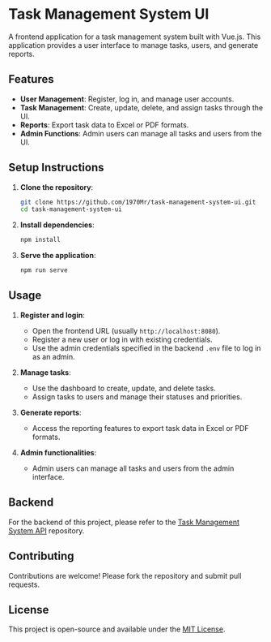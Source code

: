 # Task Management System UI

A frontend application for a task management system built with Vue.js. This application provides a user interface to manage tasks, users, and generate reports.

## Features

- **User Management**: Register, log in, and manage user accounts.
- **Task Management**: Create, update, delete, and assign tasks through the UI.
- **Reports**: Export task data to Excel or PDF formats.
- **Admin Functions**: Admin users can manage all tasks and users from the UI.

## Setup Instructions

1. **Clone the repository**:
    ```bash
    git clone https://github.com/1970Mr/task-management-system-ui.git
    cd task-management-system-ui
    ```

2. **Install dependencies**:
    ```bash
    npm install
    ```

3. **Serve the application**:
    ```bash
    npm run serve
    ```

## Usage

1. **Register and login**:
    - Open the frontend URL (usually `http://localhost:8080`).
    - Register a new user or log in with existing credentials.
    - Use the admin credentials specified in the backend `.env` file to log in as an admin.

2. **Manage tasks**:
    - Use the dashboard to create, update, and delete tasks.
    - Assign tasks to users and manage their statuses and priorities.

3. **Generate reports**:
    - Access the reporting features to export task data in Excel or PDF formats.

4. **Admin functionalities**:
    - Admin users can manage all tasks and users from the admin interface.

## Backend

For the backend of this project, please refer to the [Task Management System API](https://github.com/1970Mr/task-management-system-api) repository.

## Contributing

Contributions are welcome! Please fork the repository and submit pull requests.

## License

This project is open-source and available under the [MIT License](LICENSE).
